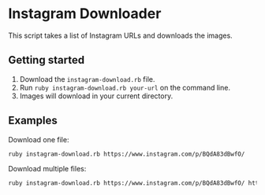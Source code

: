 # Instagram Downloader

This script takes a list of Instagram URLs and downloads the images.

## Getting started

1. Download the `instagram-download.rb` file.
2. Run `ruby instagram-download.rb your-url` on the command line.
3. Images will download in your current directory.

## Examples

Download one file:

```bash
ruby instagram-download.rb https://www.instagram.com/p/BQdA83dBwfO/
```

Download multiple files:

```bash
ruby instagram-download.rb https://www.instagram.com/p/BQdA83dBwfO/ https://www.instagram.com/p/BP_pL3dBUNC/ https://www.instagram.com/p/BN8JUWiBbH4/
```
